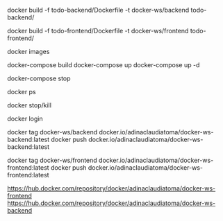 docker build -f todo-backend/Dockerfile -t docker-ws/backend todo-backend/

docker build -f todo-frontend/Dockerfile -t docker-ws/frontend todo-frontend/

docker images



docker-compose build
docker-compose up
docker-compose up -d

docker-compose stop

docker ps

docker stop/kill

docker login

docker tag docker-ws/backend docker.io/adinaclaudiatoma/docker-ws-backend:latest
docker push docker.io/adinaclaudiatoma/docker-ws-backend:latest

docker tag docker-ws/frontend docker.io/adinaclaudiatoma/docker-ws-frontend:latest
docker push docker.io/adinaclaudiatoma/docker-ws-frontend:latest

https://hub.docker.com/repository/docker/adinaclaudiatoma/docker-ws-frontend
https://hub.docker.com/repository/docker/adinaclaudiatoma/docker-ws-backend

